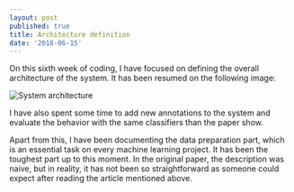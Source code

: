 ```yaml
---
layout: post
published: true
title: Architecture definition
date: '2018-06-15'
---
```

On this sixth week of coding, I have focused on defining the overall architecture of the system. It has been resumed on the following image:

![System architecture]( https://raw.githubusercontent.com/vfrico/dbpedia-gsoc-18/gh-pages/img/system_architecture.png "System architecture")


I have also spent some time to add new annotations to the system and evaluate the behavior with the same classifiers than the paper show.

Apart from this, I have been documenting the data preparation part, which is an essential task on every machine learning project. It has been the toughest part up to this moment. In the original paper, the description was naive, but in reality, it has not been so straightforward as someone could expect after reading the article mentioned above.
